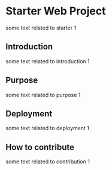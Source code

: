 # Starter Web Project
some text related to starter 1

## Introduction
some text related to introduction 1

## Purpose
some text related to purpose 1

## Deployment
some text related to deployment 1

## How to contribute
some text related to contribution 1